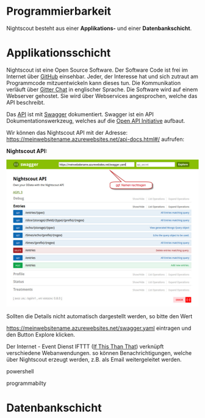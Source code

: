 # Programmierbarkeit

Nightscout besteht aus einer **Applikations-** und einer **Datenbankschicht**.


# Applikationsschicht

Nightscout ist eine Open Source Software. Der Software Code ist frei im Internet über [GitHub](https://github.com/nightscout/cgm-remote-monitor) einsehbar. Jeder, der Interesse hat und sich zutraut am Programmcode mitzuentwickeln kann dieses tun. Die Kommunikation verläuft über [Gitter Chat](https://gitter.im/) in englischer Sprache.
Die Software wird auf einem Webserver gehostet. Sie wird über Webservices angesprochen, welche das API beschreibt.


Das [API]((https://de.wikipedia.org/wiki/Programmierschnittstelle) ) ist mit [Swagger](http://swagger.io/) dokumentiert. Swagger ist ein API Dokumentationswerkzeug, welches auf die [Open API Initiative](https://openapis.org/) aufbaut.

Wir können das  Nightscout API mit der Adresse:
https://meinwebsitename.azurewebsites.net/api-docs.html#/ aufrufen:

**Nightscout API:**

![nightscout_swagger](../images/nightscout/nightscout_swagger.jpg)

Sollten die Details nicht automatisch dargestellt werden, so bitte den Wert

https://meinwebsitename.azurewebsites.net/swagger.yaml eintragen und den Button Explore klicken.


Der Internet - Event Dienst IFTTT ([If This Than That](https://de.wikipedia.org/wiki/IFTTT)) verknüpft verschiedene Webanwendungen. so können Benachrichtigungen, welche über Nightscout erzeugt werden, z.B. als Email weitergeleitet werden.
 
 
 
 
 powershell
 
 
 programmabilty
 
 
 
 
 # Datenbankschicht
 
